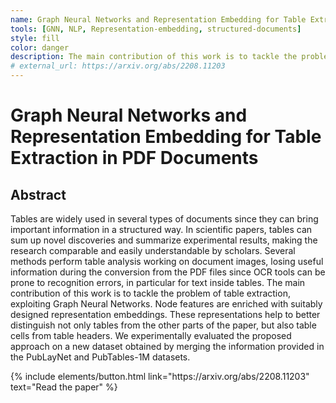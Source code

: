 ```yaml
---
name: Graph Neural Networks and Representation Embedding for Table Extraction in PDF Documents
tools: [GNN, NLP, Representation-embedding, structured-documents]
style: fill
color: danger
description: The main contribution of this work is to tackle the problem of table extraction, exploiting Graph Neural Networks. Node features are enriched with suitably designed representation embeddings. These representations help to better distinguish not only tables from the other parts of the paper, but also table cells from table headers. 
# external_url: https://arxiv.org/abs/2208.11203
---
```


# Graph Neural Networks and Representation Embedding for Table Extraction in PDF Documents

## Abstract

Tables are widely used in several types of documents since they can bring important information in a structured way. In scientific papers, tables can sum up novel discoveries and summarize experimental results, making the research comparable and easily understandable by scholars. Several methods perform table analysis working on document images, losing useful information during the conversion from the PDF files since OCR tools can be prone to recognition errors, in particular for text inside tables. The main contribution of this work is to tackle the problem of table extraction, exploiting Graph Neural Networks. Node features are enriched with suitably designed representation embeddings. These representations help to better distinguish not only tables from the other parts of the paper, but also table cells from table headers. We experimentally evaluated the proposed approach on a new dataset obtained by merging the information provided in the PubLayNet and PubTables-1M datasets. 

<p class="text-center">
{% include elements/button.html link="https://arxiv.org/abs/2208.11203" text="Read the paper" %}
</p>